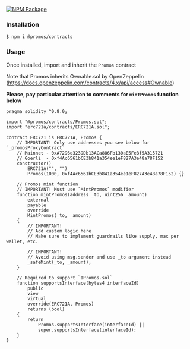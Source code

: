 [![NPM Package](https://img.shields.io/npm/v/@promos/contracts.svg)](https://www.npmjs.org/package/@promos/contracts)

### Installation

```console
$ npm i @promos/contracts
```

### Usage

Once installed, import and inherit the `Promos` contract

Note that Promos inherits Ownable.sol by OpenZeppelin (https://docs.openzeppelin.com/contracts/4.x/api/access#Ownable)

**Please, pay particular attention to comments for `mintPromos` function below**

```solidity
pragma solidity ^0.8.0;

import "@promos/contracts/Promos.sol";
import "erc721a/contracts/ERC721A.sol";

contract ERC721 is ERC721A, Promos {
    // IMPORTANT! Only use addresses you see below for `_promosProxyContract`
    // Mainnet - 0xA7296e3239Db13ACa886Fb130aE5Fe8f5A315721 
    // Goerli  - 0xf4Ac6561bCE3b841a354ee1eF827A3e48a78F152
    constructor() 
        ERC721A("", "") 
        Promos(1000, 0xf4Ac6561bCE3b841a354ee1eF827A3e48a78F152) {}

    // Promos mint function 
    // IMPORTANT! Must use `MintPromos` modifier
    function mintPromos(address _to, uint256 _amount)
        external
        payable
        override
        MintPromos(_to, _amount)
    {
        // IMPORTANT!
        // Add custom logic here
        // Make sure to implement guardrails like supply, max per wallet, etc.

        // IMPORTANT! 
        // Avoid using msg.sender and use _to argument instead
        _safeMint(_to, _amount);
    }

    // Required to support `IPromos.sol`
    function supportsInterface(bytes4 interfaceId)
        public
        view
        virtual
        override(ERC721A, Promos)
        returns (bool)
    {
        return
            Promos.supportsInterface(interfaceId) ||
            super.supportsInterface(interfaceId);
    }
}
```

